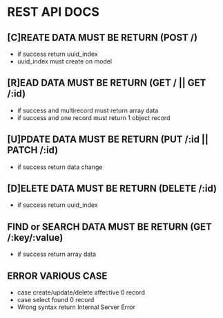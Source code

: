 # REST API DOCS

## [C]REATE DATA MUST BE RETURN (POST /)

- if success return uuid_index
- uuid_index must create on model

## [R]EAD DATA MUST BE RETURN (GET / || GET /:id)

- if success and multirecord must return array data
- if success and one record must return 1 object record

## [U]PDATE DATA MUST BE RETURN (PUT /:id || PATCH /:id)

- if success return data change

## [D]ELETE DATA MUST BE RETURN (DELETE /:id)

- if success return uuid_index

## FIND or SEARCH DATA MUST BE RETURN (GET /:key/:value)

- if success return array data

## ERROR VARIOUS CASE

- case create/update/delete affective 0 record
- case select found 0 record
- Wrong syntax return Internal Server Error
